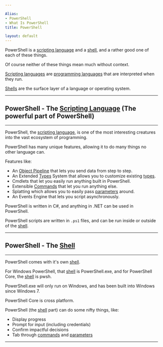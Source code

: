 ```yaml
---

Alias: 
- PowerShell
- What Is PowerShell
title: PowerShell

layout: default
---
```


PowerShell is a [scripting language](/Languages/Scripting-Languages) and a [shell](/Shells), and a rather good one of each of these things.

Of course neither of these things mean much without context.

[Scripting languages](/Languages/Scripting-Languages) are [programming languages](/Languages/Programming-Languages) that are interpreted when they run.

[Shells](/Shells) are the surface layer of a language or operating system.

---

## PowerShell - The [Scripting Language](/Languages/Scripting-Languages) (The powerful part of PowerShell)

---


PowerShell, the [scripting language](/Languages/Scripting-Languages), is one of the most interesting creatures into the vast ecosystem of programming.

PowerShell has many unique features, allowing it to do many things no other language can.

Features like:
  * An [Object Pipeline](/PowerShell/Concepts/The-Object-Pipeline) that lets you send data from step to step.
  * An Extended [Types](/PowerShell/Types) System that allows you to customize existing [types](/PowerShell/Types).
  * Cmdlets that let you easily run anything built in PowerShell.
  * Extensible [Commands](/PowerShell/Commands) that let you run anything else.
  * Splatting which allows you to easily pass [parameters](/PowerShell/Parameters) around.
  * An Events Engine that lets you script asynchronously.

PowerShell is written in C#, and anything in .NET can be used in PowerShell.

PowerShell scripts are written in `.ps1` files, and can be run inside or outside of the [shell](/Shells).

---

## PowerShell - The [Shell](/Shells)

---

PowerShell comes with it's own [shell](/Shells).

For Windows PowerShell, that [shell](/Shells) is PowerShell.exe, and for PowerShell Core, the [shell](/Shells) is pwsh.

PowerShell.exe will only run on Windows, and has been built into Windows since Windows 7.

PowerShell Core is cross platform.

PowerShell (the [shell](/Shells) part) can do some nifty things, like:

* Display progress
* Prompt for input (including credentials)
* Confirm impactful decisions
* Tab through [commands](/PowerShell/Commands) and [parameters](/PowerShell/Parameters)

---
